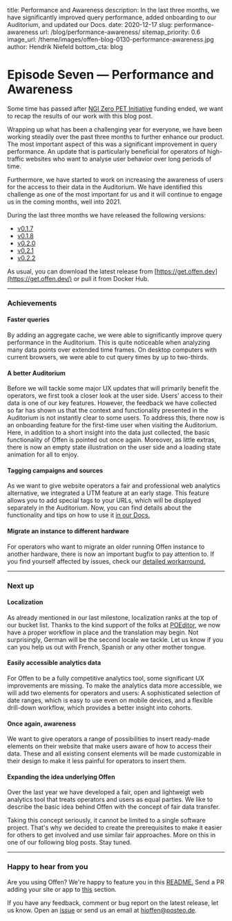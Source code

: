 title: Performance and Awareness
description: In the last three months, we have significantly improved query performance, added onboarding to our Auditorium, and updated our Docs.
date: 2020-12-17
slug: performance-awareness
url: /blog/performance-awareness/
sitemap_priority: 0.6
image_url: /theme/images/offen-blog-0130-performance-awareness.jpg
author: Hendrik Niefeld
bottom_cta: blog

# Episode Seven — Performance and Awareness

Some time has passed after [NGI Zero PET Initiative](https://nlnet.nl/thema/NGIZeroPET.html) funding ended, we want to recap the results of our work with this blog post.

Wrapping up what has been a challenging year for everyone, we have been working steadily over the past three months to further enhance our product. The most important aspect of this was a significant improvement in query performance. An update that is particularly beneficial for operators of high-traffic websites who want to analyse user behavior over long periods of time.

Furthermore, we have started to work on increasing the awareness of users for the access to their data in the Auditorium. We have identified this challenge as one of the most important for us and it will continue to engage us in the coming months, well into 2021.

During the last three months we have released the following versions:

- [v0.1.7](https://github.com/offen/offen/releases/tag/v0.1.7)
- [v0.1.8](https://github.com/offen/offen/releases/tag/v0.1.8)
- [v0.2.0](https://github.com/offen/offen/releases/tag/v0.2.0)
- [v0.2.1](https://github.com/offen/offen/releases/tag/v0.2.1)
- [v0.2.2](https://github.com/offen/offen/releases/tag/v0.2.2)

As usual, you can download the latest release from [https://get.offen.dev](https://get.offen.dev/) or pull it from Docker Hub.

---

### Achievements

#### Faster queries

By adding an aggregate cache, we were able to significantly improve query performance in the Auditorium. This is quite noticeable when analyzing many data points over extended time frames. On desktop computers with current browsers, we were able to cut query times by up to two-thirds.

#### A better Auditorium

Before we will tackle some major UX updates that will primarily benefit the operators, we first took a closer look at the user side. Users' access to their data is one of our key features. However, the feedback we have collected so far has shown us that the context and functionality presented in the Auditorium is not instantly clear to some users. To address this, there now is an onboarding feature for the first-time user when visiting the Auditorium. Here, in addition to a short insight into the data just collected, the basic functionality of Offen is pointed out once again. Moreover, as little extras, there is now an empty state illustration on the user side and a loading state animation for all to enjoy.

#### Tagging campaigns and sources

As we want to give website operators a fair and professional web analytics alternative, we integrated a UTM feature at an early stage. This feature allows you to add special tags to your URLs, which will be displayed separately in the Auditorium. Now, you can find details about the functionality and tips on how to use it [in our Docs.](https://docs.offen.dev/running-offen/campaigns-sources/)

#### Migrate an instance to different hardware

For operators who want to migrate an older running Offen instance to another hardware, there is now an important bugfix to pay attention to. If you find yourself affected by issues, check our [detailed workarround.](https://docs.offen.dev/running-offen/known-issues/)

---

### Next up

#### Localization

As already mentioned in our last milestone, localization ranks at the top of our bucket list. Thanks to the kind support of the folks at [POEditor](https://poeditor.com/), we now have a proper workflow in place and the translation may begin. Not surprisingly, German will be the second locale we tackle. Let us know if you can you help us out with French, Spanish or any other mother tongue.

#### Easily accessible analytics data

For Offen to be a fully competitive analytics tool, some significant UX improvements are missing. To make the analytics data more accessible, we will add two elements for operators and users: A sophisticated selection of date ranges, which is easy to use even on mobile devices, and a flexible drill-down workflow, which provides a better insight into cohorts.

#### Once again, awareness

We want to give operators a range of possibilities to insert ready-made elements on their website that make users aware of how to access their data. These and all existing consent elements will be made customizable in their design to make it less painful for operators to insert them.

#### Expanding the idea underlying Offen

Over the last year we have developed a fair, open and lightweigt web analytics tool that treats operators and users as equal parties. We like to describe the basic idea behind Offen with the concept of fair data transfer.

Taking this concept seriously, it cannot be limited to a single software project. That's why we decided to create the prerequisites to make it easier for others to get involved and use similar fair approaches. More on this in one of our following blog posts. Stay tuned.

---

### Happy to hear from you

Are you using Offen? We're happy to feature you in this [README.](https://github.com/offen/offen/blob/development/README.md) Send a PR adding your site or app to [this](https://github.com/offen/offen/blob/development/README.md#whos-using-offen) section.

If you have any feedback, comment or bug report on the latest release, let us know. Open an [issue](https://github.com/offen/offen/issues) or send us an email at [hioffen@posteo.de](mailto:hioffen@posteo.de).
